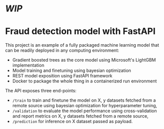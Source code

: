 # _WIP_

# Fraud detection model with FastAPI

This project is an example of a fully packaged machine learning model that can be readily deployed in any computing environment:
- Gradient boosted trees as the core model using Microsoft's LightGBM implementation
- Model training and finetuning using bayesian optimization
- REST model exposition using FastAPI framework
- Docker to package the whole thing in a containerized run environment


The API exposes three end-points:
- `/train` to train and finetune the model on X, y datasets fetched from a remote source using bayesian optimization for hyperparameter tuning,
- `/validation` to evaluate the model performance using cross-validation and report metrics on X, y datasets fetched from a remote source,
- `/prediction` for inference on X dataset passed as payload.